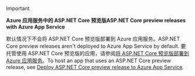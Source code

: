 > [!IMPORTANT]
> <span data-ttu-id="ccbc4-101">**Azure 应用服务中的 ASP.NET Core 预览版**</span><span class="sxs-lookup"><span data-stu-id="ccbc4-101">**ASP.NET Core preview releases with Azure App Service**</span></span>
>
> <span data-ttu-id="ccbc4-102">默认情况下不会将 ASP.NET Core 预览版部署到 Azure 应用服务。</span><span class="sxs-lookup"><span data-stu-id="ccbc4-102">ASP.NET Core preview releases aren't deployed to Azure App Service by default.</span></span> <span data-ttu-id="ccbc4-103">要托管使用 ASP.NET Core 预览版的应用，请参阅[将 ASP.NET Core 预览版部署到 Azure 应用服务](xref:host-and-deploy/azure-apps/index#deploy-aspnet-core-preview-release-to-azure-app-service)。</span><span class="sxs-lookup"><span data-stu-id="ccbc4-103">To host an app that uses an ASP.NET Core preview release, see [Deploy ASP.NET Core preview release to Azure App Service](xref:host-and-deploy/azure-apps/index#deploy-aspnet-core-preview-release-to-azure-app-service).</span></span>
